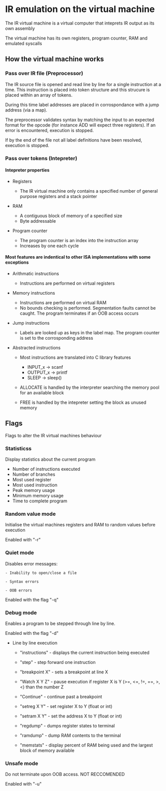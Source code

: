 


# IR emulation on the virtual machine

The IR virtual machine is a virtual computer that inteprets IR output as its own assembly

The virtual machine has its own registers, program counter, RAM and emulated syscalls


## How the virtual machine works

### Pass over IR file (Preprocessor)

The IR source file is opened and read line by line for a single instruction at a time. This instruction is placed into token structure and this strucure is placed within an array of tokens.

During this time label addresses are placed in corrospondance with a jump address (via a map).


The preprocessor validates syntax by matching the input to an expected format for the opcode (for instance ADD will expect three registers). If an error is encountered, execution is stopped.

If by the end of the file not all label definitions have been resolved, execution is stopped.



### Pass over tokens (Intepreter)

#### Intepreter properties

- Registers

    - The IR virtual machine only contains a specified number of general purpose registers and a stack pointer

- RAM

    - A contiguous block of memory of a specified size
    - Byte addressable

- Program counter

    - The program counter is an index into the instruction array
    - Increases by one each cycle



#### Most features are indentical to other ISA implementations with some exceptions




- Arithmatic instructions

    - Instructions are performed on virtual registers


- Memory instructions

    - Instructions are performed on virtual RAM
    - No bounds checking is performed. Segmentation faults cannot be caught. The program terminates if an OOB access occurs

- Jump instructions

    - Labels are looked up as keys in the label map. The program counter is set to the corrosponding address


- Abstracted instructions

    - Most instructions are translated into C library features
        - INPUT_x -> scanf
        - OUTPUT_x -> printf
        - SLEEP -> sleep()

    - ALLOCATE is handled by the interpreter searching the memory pool for an available block
    - FREE is handled by the intepreter setting the block as unused memory





## Flags

Flags to alter the IR virtual machines behaviour


### Statisticss

Display statistics about the current program

- Number of instructions executed
- Number of branches
- Most used register
- Most used instruction
- Peak memory usage
- Minimum memory usage
- Time to complete program

### Random value mode

Initialise the virtual machines registers and RAM to random values before execution

Enabled with "-r"


### Quiet mode

Disables error messages:

    - Inability to open/close a file

    - Syntax errors

    - OOB errors

Enabled with the flag "-q"

### Debug mode

Enables a program to be stepped through line by line.

Enabled with the flag "-d"

- Line by line execution

    - "instructions" - displays the current instruction being executed

    - "step" - step forward one instruction

    - "breakpoint X" - sets a breakpoint at line X
    - "Watch X Y Z" - pause execution if register X is Y (>=, <=, !=, ==, >, <) than the number Z
    - "Continue" - continue past a breakpoint

    - "setreg X Y" - set register X to Y (float or int)
    - "setram X Y" - set the address X to Y (float or int)

    - "regdump" - dumps register states to terminal
    - "ramdump" - dump RAM contents to the terminal
    - "memstats" - display percent of RAM being used and the largest block of memory available


### Unsafe mode

Do not terminate upon OOB access. NOT RECCOMENDED

Enabled with "-u"







































































